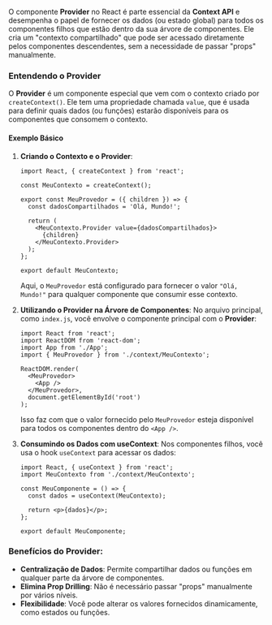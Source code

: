 
O componente **Provider** no React é parte essencial da **Context API** e desempenha o papel de fornecer os dados (ou estado global) para todos os componentes filhos que estão dentro da sua árvore de componentes. Ele cria um "contexto compartilhado" que pode ser acessado diretamente pelos componentes descendentes, sem a necessidade de passar "props" manualmente.

### Entendendo o Provider

O **Provider** é um componente especial que vem com o contexto criado por `createContext()`. Ele tem uma propriedade chamada `value`, que é usada para definir quais dados (ou funções) estarão disponíveis para os componentes que consomem o contexto.

#### Exemplo Básico

1. **Criando o Contexto e o Provider**:

    ```
    import React, { createContext } from 'react';
    
    const MeuContexto = createContext();
    
    export const MeuProvedor = ({ children }) => {
      const dadosCompartilhados = 'Olá, Mundo!';
    
      return (
        <MeuContexto.Provider value={dadosCompartilhados}>
          {children}
        </MeuContexto.Provider>
      );
    };
    
    export default MeuContexto;
    ```

    Aqui, o `MeuProvedor` está configurado para fornecer o valor `"Olá, Mundo!"` para qualquer componente que consumir esse contexto.

2. **Utilizando o Provider na Árvore de Componentes**: No arquivo principal, como `index.js`, você envolve o componente principal com o **Provider**:

    ```
    import React from 'react';
    import ReactDOM from 'react-dom';
    import App from './App';
    import { MeuProvedor } from './context/MeuContexto';
    
    ReactDOM.render(
      <MeuProvedor>
        <App />
      </MeuProvedor>,
      document.getElementById('root')
    );
    ```

    Isso faz com que o valor fornecido pelo `MeuProvedor` esteja disponível para todos os componentes dentro do `<App />`.

3. **Consumindo os Dados com useContext**: Nos componentes filhos, você usa o hook `useContext` para acessar os dados:

    ```
    import React, { useContext } from 'react';
    import MeuContexto from './context/MeuContexto';
    
    const MeuComponente = () => {
      const dados = useContext(MeuContexto);
    
      return <p>{dados}</p>;
    };
    
    export default MeuComponente;
    ```


### Benefícios do Provider:

- **Centralização de Dados**: Permite compartilhar dados ou funções em qualquer parte da árvore de componentes.
- **Elimina Prop Drilling**: Não é necessário passar "props" manualmente por vários níveis.
- **Flexibilidade**: Você pode alterar os valores fornecidos dinamicamente, como estados ou funções.


